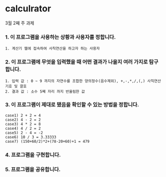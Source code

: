 # calculrator
3월 2째 주 과제
### 1. 이 프로그램을 사용하는 상황과 사용자를 정합니다.
	1. 계산기 웹에 접속하여 사칙연산을 하고자 하는 사용자
### 2. 이 프로그램에 무엇을 입력했을 때 어떤 결과가 나올지 여러 가지로 탐구합니다.
	1. 입력 값 : 0 ~ 9 까지의 자연수를 조합한 양의정수(음수제외), +,-,*,/,(,) 사칙연산기호 및 괄호
	2. 결과 값 : 소수 5째 자리 까지 반올림한 값
### 3. 이 프로그램이 제대로 됐음을 확인할 수 있는 방법을 정합니다.
	case1) 2 + 2 = 4
	case2) 4 - 2 = 2
	case3) 4 * 2 = 8
	case4) 4 / 2 = 2
	case5) 2 - 4 = -2
	case6) 10 / 3 = 3.33333
	case7) (150+60/2)*2+(78-20+60)+1 = 479
### 4. 프로그램을 구현합니다.
### 5. 프로그램을 공유합니다.
